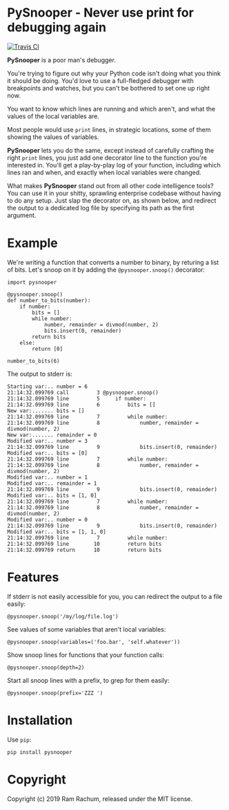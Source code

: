 # PySnooper - Never use print for debugging again #

[![Travis CI](https://img.shields.io/travis/cool-RR/PySnooper/master.svg)](https://travis-ci.org/cool-RR/PySnooper)

**PySnooper** is a poor man's debugger.

You're trying to figure out why your Python code isn't doing what you think it should be doing. You'd love to use a full-fledged debugger with breakpoints and watches, but you can't be bothered to set one up right now.

You want to know which lines are running and which aren't, and what the values of the local variables are.

Most people would use `print` lines, in strategic locations, some of them showing the values of variables.

**PySnooper** lets you do the same, except instead of carefully crafting the right `print` lines, you just add one decorator line to the function you're interested in. You'll get a play-by-play log of your function, including which lines ran and   when, and exactly when local variables were changed.

What makes **PySnooper** stand out from all other code intelligence tools? You can use it in your shitty, sprawling enterprise codebase without having to do any setup. Just slap the decorator on, as shown below, and redirect the output to a dedicated log file by specifying its path as the first argument.

# Example #

We're writing a function that converts a number to binary, by returing a list of bits. Let's snoop on it by adding the `@pysnooper.snoop()` decorator:

    import pysnooper

    @pysnooper.snoop()
    def number_to_bits(number):
        if number:
            bits = []
            while number:
                number, remainder = divmod(number, 2)
                bits.insert(0, remainder)
            return bits
        else:
            return [0]

    number_to_bits(6)

The output to stderr is:

    Starting var:.. number = 6
    21:14:32.099769 call         3 @pysnooper.snoop()
    21:14:32.099769 line         5     if number:
    21:14:32.099769 line         6         bits = []
    New var:....... bits = []
    21:14:32.099769 line         7         while number:
    21:14:32.099769 line         8             number, remainder = divmod(number, 2)
    New var:....... remainder = 0
    Modified var:.. number = 3
    21:14:32.099769 line         9             bits.insert(0, remainder)
    Modified var:.. bits = [0]
    21:14:32.099769 line         7         while number:
    21:14:32.099769 line         8             number, remainder = divmod(number, 2)
    Modified var:.. number = 1
    Modified var:.. remainder = 1
    21:14:32.099769 line         9             bits.insert(0, remainder)
    Modified var:.. bits = [1, 0]
    21:14:32.099769 line         7         while number:
    21:14:32.099769 line         8             number, remainder = divmod(number, 2)
    Modified var:.. number = 0
    21:14:32.099769 line         9             bits.insert(0, remainder)
    Modified var:.. bits = [1, 1, 0]
    21:14:32.099769 line         7         while number:
    21:14:32.099769 line        10         return bits
    21:14:32.099769 return      10         return bits


# Features #

If stderr is not easily accessible for you, you can redirect the output to a file easily:

    @pysnooper.snoop('/my/log/file.log')

See values of some variables that aren't local variables:

    @pysnooper.snoop(variables=('foo.bar', 'self.whatever'))

Show snoop lines for functions that your function calls:

    @pysnooper.snoop(depth=2)

Start all snoop lines with a prefix, to grep for them easily:

    @pysnooper.snoop(prefix='ZZZ ')


# Installation #

Use `pip`:

    pip install pysnooper


# Copyright #

Copyright (c) 2019 Ram Rachum, released under the MIT license.
